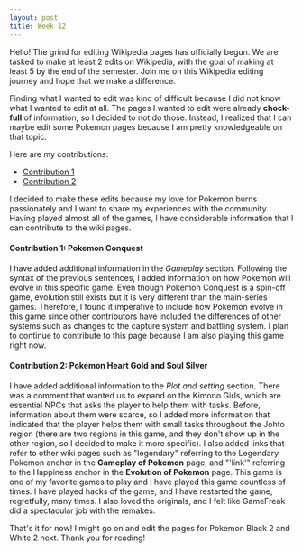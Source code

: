 ```yaml
---
layout: post
title: Week 12
---
```


Hello! The grind for editing Wikipedia pages has officially begun. We are tasked to make at least 2 edits on Wikipedia, with the goal of making at least 5 by the end of the semester. Join me on this Wikipedia editing journey and hope that we make a difference.

Finding what I wanted to edit was kind of difficult because I did not know what I wanted to edit at all. The pages I wanted to edit were already **chock-full** of information, so I decided to not do those. Instead, I realized that I can maybe edit some Pokemon pages because I am pretty knowledgeable on that topic.

Here are my contributions:	
* [Contribution 1](https://en.wikipedia.org/w/index.php?title=Pok%C3%A9mon_Conquest&oldid=892502393)
* [Contribution 2](https://en.wikipedia.org/w/index.php?title=Pok%C3%A9mon_HeartGold_and_SoulSilver&oldid=892506958)

I decided to make these edits because my love for Pokemon burns passionately and I want to share my experiences with the community. Having played almost all of the games, I have considerable information that I can contribute to the wiki pages.

#### Contribution 1: Pokemon Conquest
I have added additional information in the *Gameplay* section. Following the syntax of the previous sentences, I added information on how Pokemon will evolve in this specific game. Even though Pokemon Conquest is a spin-off game, evolution still exists but it is very different than the main-series games. Therefore, I found it imperative to include how Pokemon evolve in this game since other contributors have included the differences of other systems such as changes to the capture system and battling system. I plan to continue to contribute to this page because I am also playing this game right now.

#### Contribution 2: Pokemon Heart Gold and Soul Silver
I have added additional information to the *Plot and setting* section. There was a comment that wanted us to expand on the Kimono Girls, which are essential NPCs that asks the player to help them with tasks. Before, information about them were scarce, so I added more information that indicated that the player helps them with small tasks throughout the Johto region (there are two regions in this game, and they don't show up in the other region, so I decided to make it more specific). I also added links that refer to other wiki pages such as "legendary" referring to the Legendary Pokemon anchor in the **Gameplay of Pokemon** page, and "'link'" referring to the Happiness anchor in the **Evolution of Pokemon** page. This game is one of my favorite games to play and I have played this game countless of times. I have played hacks of the game, and I have restarted the game, regretfully, many times. I also loved the originals, and I felt like GameFreak did a spectacular job with the remakes.

That's it for now! I might go on and edit the pages for Pokemon Black 2 and White 2 next. Thank you for reading!